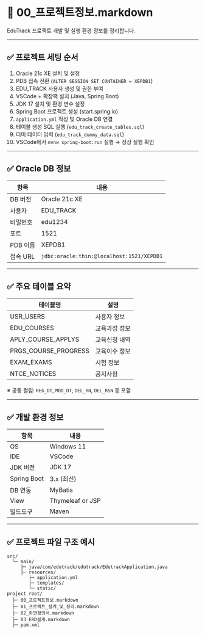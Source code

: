 # 📁 00_프로젝트정보.markdown

EduTrack 프로젝트 개발 및 실행 환경 정보를 정리합니다.

---

## ✅ 프로젝트 세팅 순서

1. Oracle 21c XE 설치 및 설정
2. PDB 접속 전환 (`ALTER SESSION SET CONTAINER = XEPDB1`)
3. EDU_TRACK 사용자 생성 및 권한 부여
4. VSCode + 확장팩 설치 (Java, Spring Boot)
5. JDK 17 설치 및 환경 변수 설정
6. Spring Boot 프로젝트 생성 (start.spring.io)
7. `application.yml` 작성 및 Oracle DB 연결
8. 테이블 생성 SQL 실행 (`edu_track_create_tables.sql`)
9. 더미 데이터 입력 (`edu_track_dummy_data.sql`)
10. VSCode에서 `mvnw spring-boot:run` 실행 → 정상 실행 확인

---

## ✅ Oracle DB 정보

| 항목       | 내용                      |
|------------|---------------------------|
| DB 버전    | Oracle 21c XE             |
| 사용자     | EDU_TRACK                 |
| 비밀번호   | edu1234                   |
| 포트       | 1521                      |
| PDB 이름   | XEPDB1                    |
| 접속 URL   | `jdbc:oracle:thin:@localhost:1521/XEPDB1` |

---

## ✅ 주요 테이블 요약

| 테이블명               | 설명             |
|------------------------|------------------|
| USR_USERS              | 사용자 정보       |
| EDU_COURSES            | 교육과정 정보     |
| APLY_COURSE_APPLYS     | 교육신청 내역     |
| PRGS_COURSE_PROGRESS   | 교육이수 정보     |
| EXAM_EXAMS             | 시험 정보         |
| NTCE_NOTICES           | 공지사항          |

※ 공통 컬럼: `REG_DT`, `MOD_DT`, `DEL_YN`, `DEL_RSN` 등 포함

---

## ✅ 개발 환경 정보

| 항목         | 내용             |
|--------------|------------------|
| OS           | Windows 11       |
| IDE          | VSCode           |
| JDK 버전     | JDK 17           |
| Spring Boot  | 3.x (최신)       |
| DB 연동      | MyBatis          |
| View         | Thymeleaf or JSP |
| 빌드도구     | Maven             |

---

## ✅ 프로젝트 파일 구조 예시

```
src/
  └─ main/
     ├─ java/com/edutrack/edutrack/EdutrackApplication.java
     ├─ resources/
        ├─ application.yml
        ├─ templates/
        └─ static/
project root/
  ├─ 00_프로젝트정보.markdown
  ├─ 01_프로젝트_설계_및_정리.markdown
  ├─ 02_화면정의서.markdown
  ├─ 03_ERD설계.markdown
  ├─ pom.xml
```